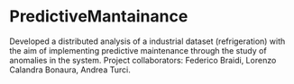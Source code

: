 # PredictiveMantainance
Developed a distributed analysis of a industrial dataset (refrigeration) with the aim of implementing predictive maintenance through the study of anomalies in the system. 
Project collaborators: Federico Braidi, Lorenzo Calandra Bonaura, Andrea Turci.
